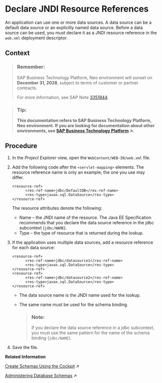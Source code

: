 <!-- loioe5d46793bb5710148c05ee3ad01abd39 -->

# Declare JNDI Resource References

An application can use one or more data sources. A data source can be a default data source or an explicitly named data source. Before a data source can be used, you must declare it as a JNDI resource reference in the `web.xml` deployment descriptor.



## Context

> ### Remember:  
> SAP Business Technology Platform, Neo environment will sunset on **December 31, 2028**, subject to terms of customer or partner contracts.
> 
> For more information, see SAP Note [3351844](https://me.sap.com/notes/3351844).

> ### Tip:  
> **This documentation refers to SAP Business Technology Platform, Neo environment. If you are looking for documentation about other environments, see [SAP Business Technology Platform](https://help.sap.com/viewer/65de2977205c403bbc107264b8eccf4b/Cloud/en-US/6a2c1ab5a31b4ed9a2ce17a5329e1dd8.html "SAP Business Technology Platform (SAP BTP) is an integrated offering comprised of four technology portfolios: database and data management, application development and integration, analytics, and intelligent technologies. The platform offers users the ability to turn data into business value, compose end-to-end business processes, and build and extend SAP applications quickly.") :arrow_upper_right:.**



<a name="loioe5d46793bb5710148c05ee3ad01abd39__steps_mwg_p4z_vk"/>

## Procedure

1.  In the *Project Explorer* view, open the `WebContent/WEB-IN/web.xml` file.

2.  Add the following code after the `<servlet-mapping>` elements. The resource reference name is only an example; the one you use may differ.

    ```
    <resource-ref>
          <res-ref-name>jdbc/DefaultDB</res-ref-name>
          <res-type>javax.sql.DataSource</res-type>
    </resource-ref>
    
    ```

    The resource attributes denote the following:

    -   Name – the JNDI name of the resource. The Java EE Specification recommends that you declare the data source reference in the jdbc subcontext \(`jdbc/NAME`\).
    -   Type – the type of resource that is returned during the lookup.

3.  If the application uses multiple data sources, add a resource reference for each data source:

    ```
    <resource-ref>
          <res-ref-name>jdbc/datasource1</res-ref-name>
          <res-type>javax.sql.DataSource</res-type>
    </resource-ref>
    <resource-ref>
          <res-ref-name>jdbc/datasource2</res-ref-name>
          <res-type>javax.sql.DataSource</res-type>
    </resource-ref>
    
    ```

    -   The data source name is the JNDI name used for the lookup.
    -   The same name must be used for the schema binding.

        > ### Note:  
        > If you declare the data source reference in a jdbc subcontext, you must use the same pattern for the name of the schema binding \(`jdbc/NAME`\).


4.  Save the file.


**Related Information**  


[Create Schemas Using the Cockpit](https://help.sap.com/viewer/d4790b2de2f4429db6f3dff54e4d7b3a/Cloud/en-US/7d8402ab04ae4e47bd7c11cdff309e4f.html "Create schemas for a selected subaccount in the Neo environment.") :arrow_upper_right:

[Administering Database Schemas](https://help.sap.com/viewer/d4790b2de2f4429db6f3dff54e4d7b3a/Cloud/en-US/2040a8a60de84c09994f64f74896b18f.html "An overview of the different tasks you can perform to administer database schemas in the Neo environment.") :arrow_upper_right:

